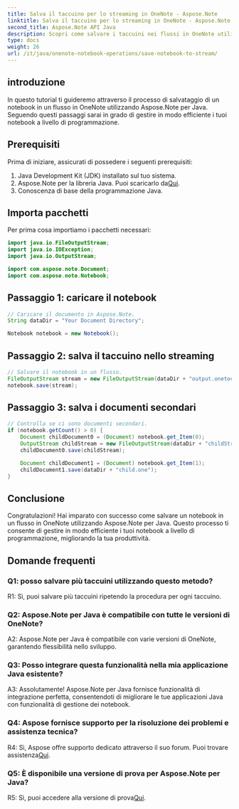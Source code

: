 ```yaml
---
title: Salva il taccuino per lo streaming in OneNote - Aspose.Note
linktitle: Salva il taccuino per lo streaming in OneNote - Aspose.Note
second_title: Aspose.Note API Java
description: Scopri come salvare i taccuini nei flussi in OneNote utilizzando Aspose.Note per Java. Aumenta la produttività con una gestione efficiente dei notebook.
type: docs
weight: 26
url: /it/java/onenote-notebook-operations/save-notebook-to-stream/
---
```

## introduzione

In questo tutorial ti guideremo attraverso il processo di salvataggio di un notebook in un flusso in OneNote utilizzando Aspose.Note per Java. Seguendo questi passaggi sarai in grado di gestire in modo efficiente i tuoi notebook a livello di programmazione.

## Prerequisiti

Prima di iniziare, assicurati di possedere i seguenti prerequisiti:

1. Java Development Kit (JDK) installato sul tuo sistema.
2.  Aspose.Note per la libreria Java. Puoi scaricarlo da[Qui](https://releases.aspose.com/note/java/).
3. Conoscenza di base della programmazione Java.

## Importa pacchetti

Per prima cosa importiamo i pacchetti necessari:

```java
import java.io.FileOutputStream;
import java.io.IOException;
import java.io.OutputStream;

import com.aspose.note.Document;
import com.aspose.note.Notebook;
```

## Passaggio 1: caricare il notebook

```java
// Caricare il documento in Aspose.Note.
String dataDir = "Your Document Directory";

Notebook notebook = new Notebook();
```

## Passaggio 2: salva il taccuino nello streaming

```java
// Salvare il notebook in un flusso.
FileOutputStream stream = new FileOutputStream(dataDir + "output.onetoc2");
notebook.save(stream);
```

## Passaggio 3: salva i documenti secondari

```java
// Controlla se ci sono documenti secondari.
if (notebook.getCount() > 0) {
    Document childDocument0 = (Document) notebook.get_Item(0);
    OutputStream childStream = new FileOutputStream(dataDir + "childStream.one");
    childDocument0.save(childStream);

    Document childDocument1 = (Document) notebook.get_Item(1);
    childDocument1.save(dataDir + "child.one");
}
```

## Conclusione

Congratulazioni! Hai imparato con successo come salvare un notebook in un flusso in OneNote utilizzando Aspose.Note per Java. Questo processo ti consente di gestire in modo efficiente i tuoi notebook a livello di programmazione, migliorando la tua produttività.

## Domande frequenti

### Q1: posso salvare più taccuini utilizzando questo metodo?

R1: Sì, puoi salvare più taccuini ripetendo la procedura per ogni taccuino.

### Q2: Aspose.Note per Java è compatibile con tutte le versioni di OneNote?

A2: Aspose.Note per Java è compatibile con varie versioni di OneNote, garantendo flessibilità nello sviluppo.

### Q3: Posso integrare questa funzionalità nella mia applicazione Java esistente?

A3: Assolutamente! Aspose.Note per Java fornisce funzionalità di integrazione perfetta, consentendoti di migliorare le tue applicazioni Java con funzionalità di gestione dei notebook.

### Q4: Aspose fornisce supporto per la risoluzione dei problemi e assistenza tecnica?

 R4: Sì, Aspose offre supporto dedicato attraverso il suo forum. Puoi trovare assistenza[Qui](https://forum.aspose.com/c/note/28).

### Q5: È disponibile una versione di prova per Aspose.Note per Java?

 R5: Sì, puoi accedere alla versione di prova[Qui](https://releases.aspose.com/).
